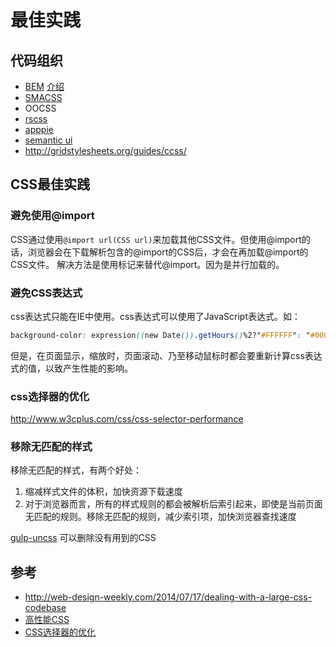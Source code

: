 # 最佳实践
## 代码组织
* [BEM](http://getbem.com/) [介绍](BEM.md)
* [SMACSS](https://smacss.com/)
* OOCSS
* [rscss](https://github.com/rstacruz/rscss)
* [apppie](http://www.apppie.org/)
* [semantic ui](http://semantic-ui.com/)
* http://gridstylesheets.org/guides/ccss/

## CSS最佳实践
### 避免使用@import
CSS通过使用`@import url(CSS url)`来加载其他CSS文件。但使用@import的话，浏览器会在下载解析包含的@import的CSS后，才会在再加载@import的CSS文件。
解决方法是使用<link>标记来替代@import。因为<link>是并行加载的。

### 避免CSS表达式
css表达式只能在IE中使用。css表达式可以使用了JavaScript表达式。如：
``` css
background-color: expression((new Date()).getHours()%2?"#FFFFFF": "#000000" );
```
但是，在页面显示，缩放时，页面滚动、乃至移动鼠标时都会要重新计算css表达式的值，以致产生性能的影响。

### css选择器的优化
http://www.w3cplus.com/css/css-selector-performance

### 移除无匹配的样式
移除无匹配的样式，有两个好处：
1. 缩减样式文件的体积，加快资源下载速度
2. 对于浏览器而言，所有的样式规则的都会被解析后索引起来，即使是当前页面无匹配的规则。移除无匹配的规则，减少索引项，加快浏览器查找速度

[gulp-uncss](https://github.com/ben-eb/gulp-uncss) 可以删除没有用到的CSS

## 参考
* http://web-design-weekly.com/2014/07/17/dealing-with-a-large-css-codebase
* [高性能CSS](http://www.alloyteam.com/2012/10/high-performance-CSS/)
* [CSS选择器的优化](http://www.w3cplus.com/css/css-selector-performance)
